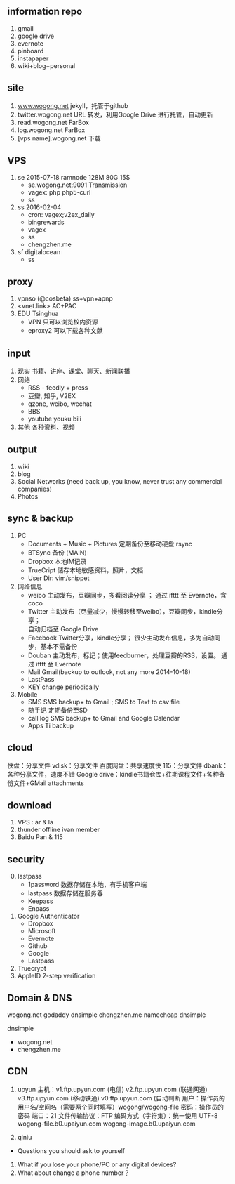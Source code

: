 ## information repo
1. gmail
2. google drive
2. evernote
3. pinboard
4. instapaper
4. wiki+blog+personal

## site
1. www.wogong.net  jekyll，托管于github
2. twitter.wogong.net URL 转发，利用Google Drive 进行托管，自动更新
3. read.wogong.net FarBox
4. log.wogong.net FarBox
5. [vps name].wogong.net 下载

## VPS
1. se 2015-07-18 ramnode 128M 80G 15$
    - se.wogong.net:9091 Transmission
    - vagex: php php5-curl
    - ss
2. ss 2016-02-04
    - cron: vagex;v2ex_daily
    - bingrewards
    - vagex
    - ss
    - chengzhen.me
3. sf digitalocean
    - ss

## proxy
1. vpnso (@cosbeta) ss+vpn+apnp
2. <vnet.link> AC+PAC
3. EDU Tsinghua  
    * VPN 只可以浏览校内资源
    * eproxy2 可以下载各种文献

## input
1. 现实
   书籍、讲座、课堂、聊天、新闻联播
2. 网络
      - RSS - feedly + press
      - 豆瓣, 知乎, V2EX
      - qzone, weibo, wechat
      - BBS
      - youtube youku bili
3. 其他
   各种资料、视频

## output
1. wiki
2. blog
3. Social Networks (need back up, you know, never trust any commercial companies)
4. Photos

## sync & backup
1. PC
      - Documents + Music + Pictures 定期备份至移动硬盘 rsync
      - BTSync 备份 (MAIN)
      - Dropbox 本地IM记录
      - TrueCript 储存本地敏感资料，照片，文档
      - User Dir: vim/snippet
2. 网络信息
      - weibo 主动发布，豆瓣同步，多看阅读分享 ；
              通过 ifttt 至 Evernote，含 coco
      - Twitter 主动发布（尽量减少，慢慢转移至weibo），豆瓣同步，kindle分享；  
                自动归档至 Google Drive
      - Facebook Twitter分享，kindle分享；
                 很少主动发布信息，多为自动同步，基本不需备份
      - Douban 主动发布，标记；使用feedburner，处理豆瓣的RSS，设置。
               通过 ifttt 至 Evernote
      - Mail Gmail(backup to outlook, not any more 2014-10-18)
      - LastPass
      - KEY change periodically
3. Mobile
      - SMS SMS backup+ to Gmail ; SMS to Text to csv file
      - 随手记 定期备份至SD
      - call log SMS backup+ to Gmail and Google Calendar
      - Apps Ti backup

## cloud
快盘：分享文件
vdisk：分享文件
百度网盘：共享速度快
115：分享文件
dbank：各种分享文件，速度不错
Google drive：kindle书籍仓库+往期课程文件+各种备份文件+GMail attachments

## download
1. VPS : ar & la
2. thunder offline ivan member
3. Baidu Pan & 115

## security
0. lastpass
   - 1password 数据存储在本地，有手机客户端
   - lastpass 数据存储在服务器
   - Keepass
   - Enpass
1. Google Authenticator
    - Dropbox
    - Microsoft
    - Evernote
    - Github
    - Google
    - Lastpass
2. Truecrypt
3. AppleID 2-step verification


## Domain & DNS
wogong.net godaddy dnsimple
chengzhen.me namecheap dnsimple

dnsimple
  - wogong.net
  - chengzhen.me

## CDN
1. upyun
主机：v1.ftp.upyun.com (电信) v2.ftp.upyun.com (联通网通) v3.ftp.upyun.com (移动铁通) v0.ftp.upyun.com (自动判断
用户：操作员的用户名/空间名（需要两个同时填写）wogong/wogong-file
密码：操作员的密码
端口：21
文件传输协议：FTP
编码方式（字符集）：统一使用 UTF-8
 wogong-file.b0.upaiyun.com
 wogong-image.b0.upaiyun.com

2. qiniu
- Questions you should ask to yourself
1. What if you lose your phone/PC or any digital devices?
2. What about change a phone number？
